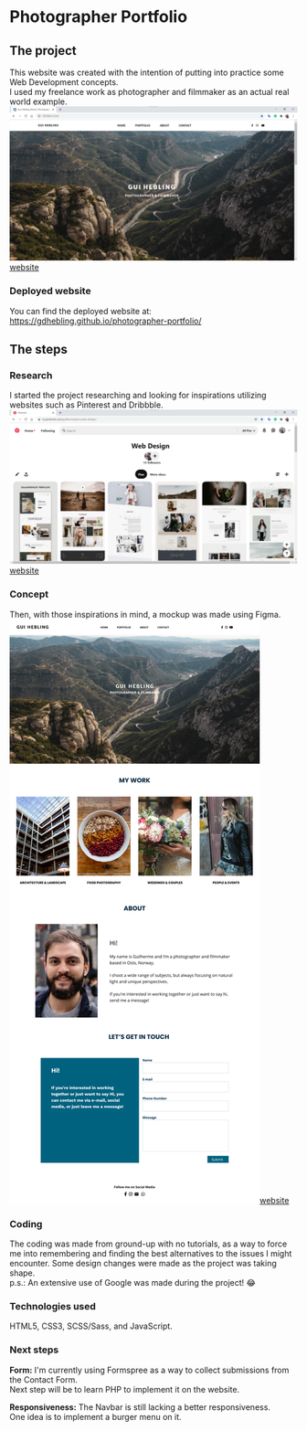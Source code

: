 # Photographer Portfolio

## The project
This website was created with the intention of putting into practice some Web Development concepts.  
I used my freelance work as photographer and filmmaker as an actual real world example.
&nbsp;
![Website Screenshot](img/readme-website-screenshot.png)[website]

### Deployed website
You can find the deployed website at:
https://gdhebling.github.io/photographer-portfolio/

## The steps
### Research
I started the project researching and looking for inspirations utilizing websites such as Pinterest and Dribbble.
&nbsp;
![My Web Design Board on Pinterest](img/readme-pinterest-board.png)[website]
&nbsp;
### Concept
Then, with those inspirations in mind, a mockup was made using Figma.
&nbsp;
![Website Mockup using Figma](img/readme-website-mockup.png)[website]
&nbsp;
### Coding
The coding was made from ground-up with no tutorials, as a way to force me into remembering and finding the best alternatives to the issues I might encounter. Some design changes were made as the project was taking shape.  
p.s.: An extensive use of Google was made during the project! 😂

### Technologies used
HTML5, CSS3, SCSS/Sass, and JavaScript.

### Next steps
**Form:**
I'm currently using Formspree as a way to collect submissions from the Contact Form.  
Next step will be to learn PHP to implement it on the website.

**Responsiveness:**
The Navbar is still lacking a better responsiveness.  
One idea is to implement a burger menu on it.

[website]: [https://gdhebling.github.io/photographer-portfolio/]